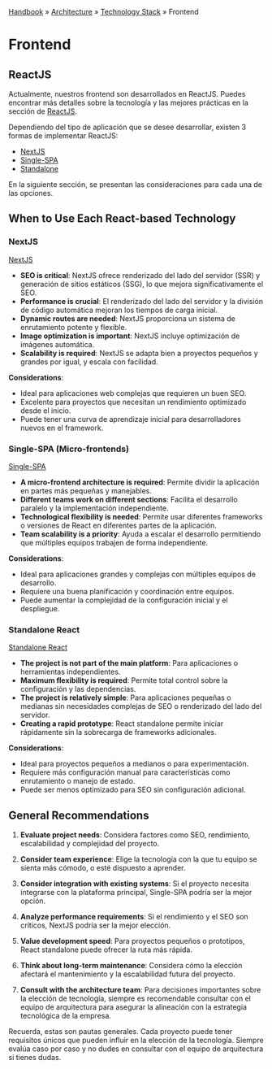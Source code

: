 [Handbook](/readme.md) » [Architecture](/architecture/readme.md) » [Technology Stack](/architecture/stack/readme.md) » Frontend

# Frontend

## ReactJS

Actualmente, nuestros frontend son desarrollados en ReactJS. Puedes encontrar más detalles sobre la tecnología y las mejores prácticas en la sección de [ReactJS](/architecture/stack/frontend/react/readme.md). 

Dependiendo del tipo de aplicación que se desee desarrollar, existen 3 formas de implementar ReactJS:

- [NextJS](/architecture/stack/frontend/react/nextjs.md)
- [Single-SPA](/architecture/stack/frontend/react/single-spa.md)
- [Standalone](/architecture/stack/frontend/react/standalone.md)

En la siguiente sección, se presentan las consideraciones para cada una de las opciones.

## When to Use Each React-based Technology

### NextJS

[NextJS](/architecture/stack/frontend/react/nextjs.md)

- **SEO is critical**: NextJS ofrece renderizado del lado del servidor (SSR) y generación de sitios estáticos (SSG), lo que mejora significativamente el SEO.
- **Performance is crucial**: El renderizado del lado del servidor y la división de código automática mejoran los tiempos de carga inicial.
- **Dynamic routes are needed**: NextJS proporciona un sistema de enrutamiento potente y flexible.
- **Image optimization is important**: NextJS incluye optimización de imágenes automática.
- **Scalability is required**: NextJS se adapta bien a proyectos pequeños y grandes por igual, y escala con facilidad.

**Considerations**:
- Ideal para aplicaciones web complejas que requieren un buen SEO.
- Excelente para proyectos que necesitan un rendimiento optimizado desde el inicio.
- Puede tener una curva de aprendizaje inicial para desarrolladores nuevos en el framework.

### Single-SPA (Micro-frontends)

[Single-SPA](/architecture/stack/frontend/react/single-spa.md)

- **A micro-frontend architecture is required**: Permite dividir la aplicación en partes más pequeñas y manejables.
- **Different teams work on different sections**: Facilita el desarrollo paralelo y la implementación independiente.
- **Technological flexibility is needed**: Permite usar diferentes frameworks o versiones de React en diferentes partes de la aplicación.
- **Team scalability is a priority**: Ayuda a escalar el desarrollo permitiendo que múltiples equipos trabajen de forma independiente.

**Considerations**:
- Ideal para aplicaciones grandes y complejas con múltiples equipos de desarrollo.
- Requiere una buena planificación y coordinación entre equipos.
- Puede aumentar la complejidad de la configuración inicial y el despliegue.

### Standalone React

[Standalone React](/architecture/stack/frontend/react/standalone.md)

- **The project is not part of the main platform**: Para aplicaciones o herramientas independientes.
- **Maximum flexibility is required**: Permite total control sobre la configuración y las dependencias.
- **The project is relatively simple**: Para aplicaciones pequeñas o medianas sin necesidades complejas de SEO o renderizado del lado del servidor.
- **Creating a rapid prototype**: React standalone permite iniciar rápidamente sin la sobrecarga de frameworks adicionales.

**Considerations**:
- Ideal para proyectos pequeños a medianos o para experimentación.
- Requiere más configuración manual para características como enrutamiento o manejo de estado.
- Puede ser menos optimizado para SEO sin configuración adicional.

## General Recommendations

1. **Evaluate project needs**: Considera factores como SEO, rendimiento, escalabilidad y complejidad del proyecto.

2. **Consider team experience**: Elige la tecnología con la que tu equipo se sienta más cómodo, o esté dispuesto a aprender.

3. **Consider integration with existing systems**: Si el proyecto necesita integrarse con la plataforma principal, Single-SPA podría ser la mejor opción.

4. **Analyze performance requirements**: Si el rendimiento y el SEO son críticos, NextJS podría ser la mejor elección.

5. **Value development speed**: Para proyectos pequeños o prototipos, React standalone puede ofrecer la ruta más rápida.

6. **Think about long-term maintenance**: Considera cómo la elección afectará el mantenimiento y la escalabilidad futura del proyecto.

7. **Consult with the architecture team**: Para decisiones importantes sobre la elección de tecnología, siempre es recomendable consultar con el equipo de arquitectura para asegurar la alineación con la estrategia tecnológica de la empresa.

Recuerda, estas son pautas generales. Cada proyecto puede tener requisitos únicos que pueden influir en la elección de la tecnología. Siempre evalúa caso por caso y no dudes en consultar con el equipo de arquitectura si tienes dudas.